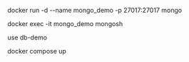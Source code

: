 docker run -d --name mongo_demo -p 27017:27017 mongo

docker exec -it mongo_demo mongosh

use db-demo

docker compose up